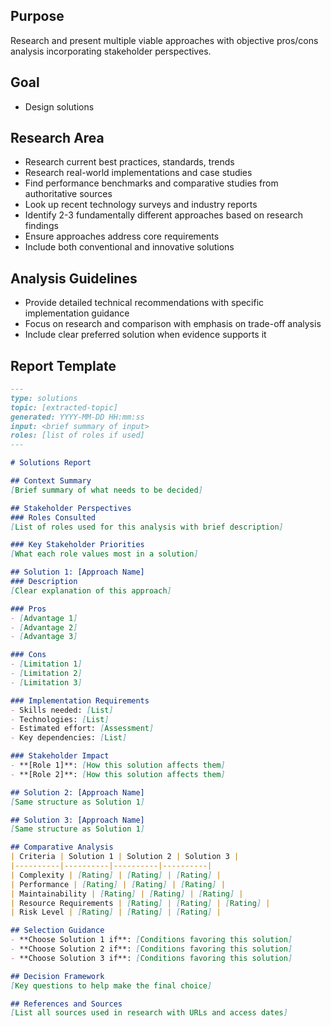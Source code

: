 ## Purpose
Research and present multiple viable approaches with objective pros/cons analysis incorporating stakeholder perspectives.

## Goal
- Design solutions

## Research Area
- Research current best practices, standards, trends
- Research real-world implementations and case studies
- Find performance benchmarks and comparative studies from authoritative sources
- Look up recent technology surveys and industry reports
- Identify 2-3 fundamentally different approaches based on research findings
- Ensure approaches address core requirements
- Include both conventional and innovative solutions

## Analysis Guidelines
- Provide detailed technical recommendations with specific implementation guidance
- Focus on research and comparison with emphasis on trade-off analysis
- Include clear preferred solution when evidence supports it

## Report Template

```markdown
---
type: solutions
topic: [extracted-topic]
generated: YYYY-MM-DD HH:mm:ss
input: <brief summary of input>
roles: [list of roles if used]
---

# Solutions Report

## Context Summary
[Brief summary of what needs to be decided]

## Stakeholder Perspectives
### Roles Consulted
[List of roles used for this analysis with brief description]

### Key Stakeholder Priorities
[What each role values most in a solution]

## Solution 1: [Approach Name]
### Description
[Clear explanation of this approach]

### Pros
- [Advantage 1]
- [Advantage 2]
- [Advantage 3]

### Cons
- [Limitation 1]
- [Limitation 2]
- [Limitation 3]

### Implementation Requirements
- Skills needed: [List]
- Technologies: [List]
- Estimated effort: [Assessment]
- Key dependencies: [List]

### Stakeholder Impact
- **[Role 1]**: [How this solution affects them]
- **[Role 2]**: [How this solution affects them]

## Solution 2: [Approach Name]
[Same structure as Solution 1]

## Solution 3: [Approach Name]
[Same structure as Solution 1]

## Comparative Analysis
| Criteria | Solution 1 | Solution 2 | Solution 3 |
|----------|----------|----------|----------|
| Complexity | [Rating] | [Rating] | [Rating] |
| Performance | [Rating] | [Rating] | [Rating] |
| Maintainability | [Rating] | [Rating] | [Rating] |
| Resource Requirements | [Rating] | [Rating] | [Rating] |
| Risk Level | [Rating] | [Rating] | [Rating] |

## Selection Guidance
- **Choose Solution 1 if**: [Conditions favoring this solution]
- **Choose Solution 2 if**: [Conditions favoring this solution]
- **Choose Solution 3 if**: [Conditions favoring this solution]

## Decision Framework
[Key questions to help make the final choice]

## References and Sources
[List all sources used in research with URLs and access dates]
```
